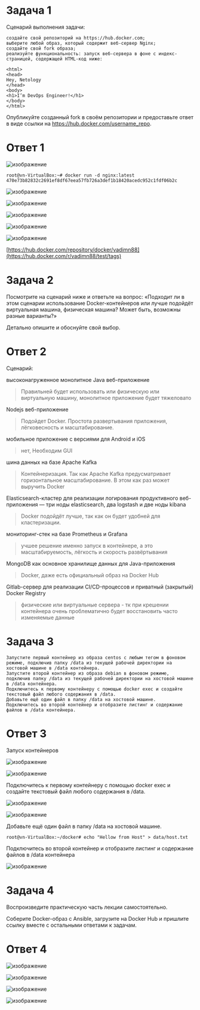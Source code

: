 # Задача 1
Сценарий выполнения задачи:

    создайте свой репозиторий на https://hub.docker.com;
    выберите любой образ, который содержит веб-сервер Nginx;
    создайте свой fork образа;
    реализуйте функциональность: запуск веб-сервера в фоне с индекс-страницей, содержащей HTML-код ниже:

    <html>
    <head>
    Hey, Netology
    </head>
    <body>
    <h1>I’m DevOps Engineer!</h1>
    </body>
    </html>
Опубликуйте созданный fork в своём репозитории и предоставьте ответ в виде ссылки на https://hub.docker.com/username_repo.

# Ответ 1

![изображение](https://github.com/Vadim-Nazarov/netologi/assets/107613708/d136e0a6-a46e-429f-b60c-21a15b9942a5)

    root@vn-VirtualBox:~# docker run -d nginx:latest
    470e73b82832c2691ef8df67eea57fb726a3def1b18420acedc952c1fdf06b2c

![изображение](https://github.com/Vadim-Nazarov/netologi/assets/107613708/deefb870-ebd4-4cc5-b0b0-078afa9d2bd4)

![изображение](https://github.com/Vadim-Nazarov/netologi/assets/107613708/ae5249b7-5acb-4e61-82a2-574edaa2ea08)

![изображение](https://github.com/Vadim-Nazarov/netologi/assets/107613708/78718e14-842f-4042-8bfb-21462bb7a257)

![изображение](https://github.com/Vadim-Nazarov/netologi/assets/107613708/8abab344-86f7-4aaa-8689-00cb287a8b55)

![изображение](https://github.com/Vadim-Nazarov/netologi/assets/107613708/cfda58c7-bf3c-4d3d-970f-864428aec5da)

[https://hub.docker.com/repository/docker/vadimn88](https://hub.docker.com/r/vadimn88/test/tags)



# Задача 2

Посмотрите на сценарий ниже и ответьте на вопрос: «Подходит ли в этом сценарии использование Docker-контейнеров или лучше подойдёт виртуальная машина, физическая машина? Может быть, возможны разные варианты?»

Детально опишите и обоснуйте свой выбор.

# Ответ 2

Сценарий:

высоконагруженное монолитное Java веб-приложение
> Правильней будет использовать или физическую или виртуальную машину, монолитное приложение будет тяжеловато

Nodejs веб-приложение
> Подойдет Docker. Простота развертывания приложения, лёгковесность и масштабирование.

мобильное приложение c версиями для Android и iOS
> нет, Необходим GUI

шина данных на базе Apache Kafka
> Контейнеризация. Так как Apache Kafka предусматривает горизонтальное масштабирование. В этом как раз может выручить Docker

Elasticsearch-кластер для реализации логирования продуктивного веб-приложения — три ноды elasticsearch, два logstash и две ноды kibana
> Docker подойдёт лучше, так как он будет удобней для кластеризации.

мониторинг-стек на базе Prometheus и Grafana
> учшее решение именно запуск в контейнере, а это масштабируемость, лёгкость и скорость развёртывания

MongoDB как основное хранилище данных для Java-приложения
> Docker, даже есть официальный образ на Docker Hub

Gitlab-сервер для реализации CI/CD-процессов и приватный (закрытый) Docker Registry
> физические или виртуальные сервера - тк при крешении контейнера очень проблематично будет восстановить часто изменяемые данные


# Задача 3

    Запустите первый контейнер из образа centos c любым тегом в фоновом режиме, подключив папку /data из текущей рабочей директории на хостовой машине в /data контейнера.
    Запустите второй контейнер из образа debian в фоновом режиме, подключив папку /data из текущей рабочей директории на хостовой машине в /data контейнера.
    Подключитесь к первому контейнеру с помощью docker exec и создайте текстовый файл любого содержания в /data.
    Добавьте ещё один файл в папку /data на хостовой машине.
    Подключитесь во второй контейнер и отобразите листинг и содержание файлов в /data контейнера.

# Ответ 3

Запуск контейнеров

![изображение](https://github.com/Vadim-Nazarov/netologi/assets/107613708/fd134c83-1f77-4941-a692-dcdd2f7890a6)

![изображение](https://github.com/Vadim-Nazarov/netologi/assets/107613708/f6d7d145-d07f-4ef0-af10-fce51e09b1b2)

Подключитесь к первому контейнеру с помощью docker exec и создайте текстовый файл любого содержания в /data.

![изображение](https://github.com/Vadim-Nazarov/netologi/assets/107613708/bb52b59b-4bb7-43cf-9c64-355e7d2d7e06)

![изображение](https://github.com/Vadim-Nazarov/netologi/assets/107613708/fc5d0c25-ffde-4523-8f9d-0a4568482c95)

Добавьте ещё один файл в папку /data на хостовой машине.

    root@vn-VirtualBox:~/docker# echo "Hellow from Host" > data/host.txt

Подключитесь во второй контейнер и отобразите листинг и содержание файлов в /data контейнера

![изображение](https://github.com/Vadim-Nazarov/netologi/assets/107613708/838eaa8d-d118-4257-806c-ad4257be8a76)

# Задача 4

Воспроизведите практическую часть лекции самостоятельно.

Соберите Docker-образ с Ansible, загрузите на Docker Hub и пришлите ссылку вместе с остальными ответами к задачам.

# Ответ 4

![изображение](https://github.com/Vadim-Nazarov/netologi/assets/107613708/a8ba7cae-822e-4dd6-8b36-166d3961ad32)

![изображение](https://github.com/Vadim-Nazarov/netologi/assets/107613708/85cf2456-c8f6-497b-a801-4f2d8b18b7ee)

![изображение](https://github.com/Vadim-Nazarov/netologi/assets/107613708/7a026628-17e5-4a17-9e2c-19e4360b9444)

![изображение](https://github.com/Vadim-Nazarov/netologi/assets/107613708/9e19b937-5b68-4f3c-8595-c732ab128fc4)


















